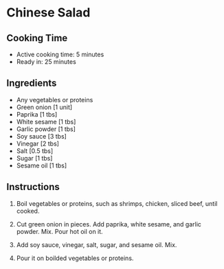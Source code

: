 # Chinese Salad

## Cooking Time

- Active cooking time: 5 minutes
- Ready in: 25 minutes

## Ingredients

- Any vegetables or proteins
- Green onion [1 unit]
- Paprika [1 tbs]
- White sesame [1 tbs]
- Garlic powder [1 tbs]
- Soy sauce [3 tbs]
- Vinegar [2 tbs]
- Salt [0.5 tbs]
- Sugar [1 tbs]
- Sesame oil [1 tbs]

## Instructions

1. Boil vegetables or proteins, such as shrimps, chicken, sliced beef, until cooked.

2. Cut green onion in pieces. Add paprika, white sesame, and garlic powder. Mix. Pour hot oil on it.

3. Add soy sauce, vinegar, salt, sugar, and sesame oil. Mix.

4. Pour it on boilded vegetables or proteins.
